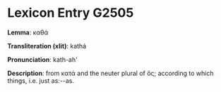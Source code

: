 # Lexicon Entry G2505

**Lemma**: καθά

**Transliteration (xlit)**: kathá

**Pronunciation**: kath-ah'

**Description**:
from κατά and the neuter plural of ὅς; according to which things, i.e. just as:--as.
